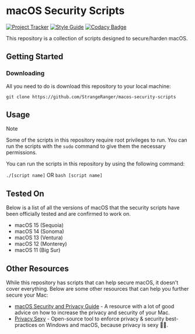 # macOS Security Scripts

[![Project Tracker](https://img.shields.io/badge/repo%20status-Project%20Tracker-lightgrey)](https://wiki.hthompson.dev/en/project-tracker)
[![Style Guide](https://img.shields.io/badge/code%20style-Style%20Guide-blueviolet)](https://github.com/StrangeRanger/bash-style-guide)
[![Codacy Badge](https://app.codacy.com/project/badge/Grade/c0f5a6bf7e2e4a688c919aff51375648)](https://www.codacy.com/gh/StrangeRanger/macos-security-scripts/dashboard?utm_source=github.com&amp;utm_medium=referral&amp;utm_content=StrangeRanger/macos-security-scripts&amp;utm_campaign=Badge_Grade)

This repository is a collection of scripts designed to secure/harden macOS.

## Getting Started

### Downloading

All you need to do is download this repository to your local machine:

`git clone https://github.com/StrangeRanger/macos-security-scripts`

## Usage

> [!NOTE]
> Some of the scripts in this repository require root privileges to run. You can run the scripts with the `sudo` command to give them the necessary permissions.

You can run the scripts in this repository by using the following command:

`./[script name]` OR `bash [script name]`

## Tested On

Below is a list of all the versions of macOS that the security scripts have been officially tested and are confirmed to work on.

- macOS 15 (Sequoia)
- macOS 14 (Sonoma)
- macOS 13 (Ventura)
- macOS 12 (Monterey)
- macOS 11 (Big Sur)

## Other Resources

While this repository has scripts that can help secure macOS, it doesn't cover everything. Below are some other resources that can help you further secure your Mac:

- [macOS Security and Privacy Guide](https://github.com/drduh/macOS-Security-and-Privacy-Guide) - A resource with a lot of good advice on how to increase the privacy and security of your Mac.
- [Privacy.Sexy](https://github.com/undergroundwires/privacy.sexy) - Open-source tool to enforce privacy & security best-practices on Windows and macOS, because privacy is sexy 🍑🍆.
